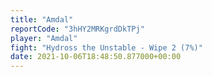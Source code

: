 ```yaml
---
title: "Amdal"
reportCode: "3hHY2MRKgrdDkTPj"
player: "Amdal"
fight: "Hydross the Unstable - Wipe 2 (7%)"
date: 2021-10-06T18:48:50.877000+00:00
---
```

